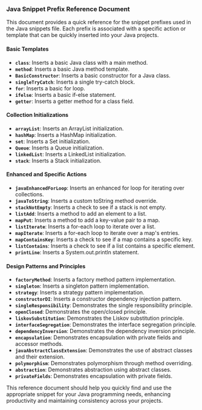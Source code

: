 ### Java Snippet Prefix Reference Document

This document provides a quick reference for the snippet prefixes used in the Java snippets file. Each prefix is associated with a specific action or template that can be quickly inserted into your Java projects.

#### Basic Templates
- **`class`**: Inserts a basic Java class with a main method.
- **`method`**: Inserts a basic Java method template.
- **`BasicConstructor`**: Inserts a basic constructor for a Java class.
- **`singleTryCatch`**: Inserts a single try-catch block.
- **`for`**: Inserts a basic for loop.
- **`ifelse`**: Inserts a basic if-else statement.
- **`getter`**: Inserts a getter method for a class field.

#### Collection Initializations
- **`arrayList`**: Inserts an ArrayList initialization.
- **`hashMap`**: Inserts a HashMap initialization.
- **`set`**: Inserts a Set initialization.
- **`Queue`**: Inserts a Queue initialization.
- **`linkedList`**: Inserts a LinkedList initialization.
- **`stack`**: Inserts a Stack initialization.

#### Enhanced and Specific Actions
- **`javaEnhancedForLoop`**: Inserts an enhanced for loop for iterating over collections.
- **`javaToString`**: Inserts a custom toString method override.
- **`stackNotEmpty`**: Inserts a check to see if a stack is not empty.
- **`listAdd`**: Inserts a method to add an element to a list.
- **`mapPut`**: Inserts a method to add a key-value pair to a map.
- **`listIterate`**: Inserts a for-each loop to iterate over a list.
- **`mapIterate`**: Inserts a for-each loop to iterate over a map's entries.
- **`mapContainsKey`**: Inserts a check to see if a map contains a specific key.
- **`listContains`**: Inserts a check to see if a list contains a specific element.
- **`printLine`**: Inserts a System.out.println statement.

#### Design Patterns and Principles
- **`factoryMethod`**: Inserts a factory method pattern implementation.
- **`singleton`**: Inserts a singleton pattern implementation.
- **`strategy`**: Inserts a strategy pattern implementation.
- **`constructorDI`**: Inserts a constructor dependency injection pattern.
- **`singleResponsibility`**: Demonstrates the single responsibility principle.
- **`openClosed`**: Demonstrates the open/closed principle.
- **`liskovSubstitution`**: Demonstrates the Liskov substitution principle.
- **`interfaceSegregation`**: Demonstrates the interface segregation principle.
- **`dependencyInversion`**: Demonstrates the dependency inversion principle.
- **`encapsulation`**: Demonstrates encapsulation with private fields and accessor methods.
- **`javaAbstractClassExtension`**: Demonstrates the use of abstract classes and their extension.
- **`polymorphism`**: Demonstrates polymorphism through method overriding.
- **`abstraction`**: Demonstrates abstraction using abstract classes.
- **`privateFields`**: Demonstrates encapsulation with private fields.

This reference document should help you quickly find and use the appropriate snippet for your Java programming needs, enhancing productivity and maintaining consistency across your projects.